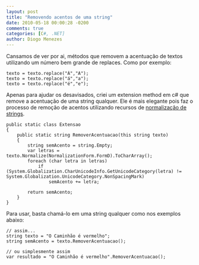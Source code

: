 ```yaml
---
layout: post
title: "Removendo acentos de uma string"
date: 2010-05-18 00:00:28 -0200
comments: true
categories: [C#, .NET]
author: Diogo Menezes
---
```


Cansamos de ver por ai, métodos que removem a acentuação de textos utilizando um número bem grande de replaces. Como por exemplo:

```
texto = texto.replace("À","A");
texto = texto.replace("á","a");
texto = texto.replace("é","e");
```

Apenas para ajudar os desavisados, criei um extension method em c# que remove a acentuação de uma string qualquer. Ele é mais elegante pois faz o processo de remoção de acentos utilizando recursos de [normalização de strings](http://msdn.microsoft.com/en-us/library/ebza6ck1.aspx).

```
public static class Extensao
{
	public static string RemoverAcentuacao(this string texto)
	{
		string semAcento = string.Empty;
		var letras = texto.Normalize(NormalizationForm.FormD).ToCharArray();
		foreach (char letra in letras)
			if (System.Globalization.CharUnicodeInfo.GetUnicodeCategory(letra) != System.Globalization.UnicodeCategory.NonSpacingMark)
				semAcento += letra;

		return semAcento;
	}
}
```

Para usar, basta chamá-lo em uma string qualquer como nos exemplos abaixo:

```
// assim...
string texto = "O Caminhão é vermelho";
string semAcento = texto.RemoverAcentuacao();

// ou simplesmente assim
var resultado = "O Caminhão é vermelho".RemoverAcentuacao();
```

